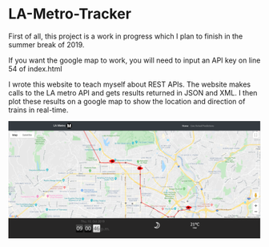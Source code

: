 # LA-Metro-Tracker

First of all, this project is a work in progress which I plan to finish in the summer break of 2019.

If you want the google map to work, you will need to input an API key on line 54 of index.html

I wrote this website to teach myself about REST APIs. The website makes calls to the LA metro API and gets results returned in JSON and XML. I then plot these results on a google map to show the location and direction of trains in real-time.

![preview](preview.PNG)






